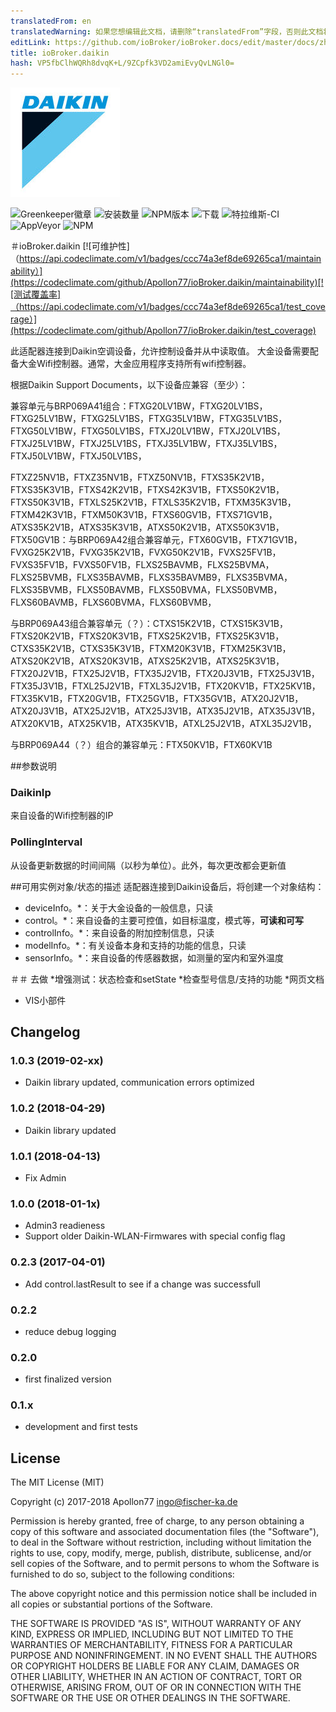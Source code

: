 ```yaml
---
translatedFrom: en
translatedWarning: 如果您想编辑此文档，请删除“translatedFrom”字段，否则此文档将再次自动翻译
editLink: https://github.com/ioBroker/ioBroker.docs/edit/master/docs/zh-cn/adapterref/iobroker.daikin/README.md
title: ioBroker.daikin
hash: VP5fbClhWQRh8dvqK+L/9ZCpfk3VD2amiEvyQvLNGl0=
---
```

![商标](../../../en/adapterref/iobroker.daikin/admin/daikin.jpg)

![Greenkeeper徽章](https://badges.greenkeeper.io/Apollon77/ioBroker.daikin.svg)
![安装数量](http://iobroker.live/badges/daikin-stable.svg)
![NPM版本](http://img.shields.io/npm/v/iobroker.daikin.svg)
![下载](https://img.shields.io/npm/dm/iobroker.daikin.svg)
![特拉维斯-CI](http://img.shields.io/travis/Apollon77/ioBroker.daikin/master.svg)
![AppVeyor](https://ci.appveyor.com/api/projects/status/github/Apollon77/ioBroker.daikin?branch=master&svg=true)
![NPM](https://nodei.co/npm/iobroker.daikin.png?downloads=true)

＃ioBroker.daikin
[![可维护性]（https://api.codeclimate.com/v1/badges/ccc74a3ef8de69265ca1/maintainability）](https://codeclimate.com/github/Apollon77/ioBroker.daikin/maintainability)[![测试覆盖率]（https://api.codeclimate.com/v1/badges/ccc74a3ef8de69265ca1/test_coverage）](https://codeclimate.com/github/Apollon77/ioBroker.daikin/test_coverage)

此适配器连接到Daikin空调设备，允许控制设备并从中读取值。
大金设备需要配备大金Wifi控制器。通常，大金应用程序支持所有wifi控制器。

根据Daikin Support Documents，以下设备应兼容（至少）：

兼容单元与BRP069A41组合：FTXG20LV1BW，FTXG20LV1BS，FTXG25LV1BW，FTXG25LV1BS，FTXG35LV1BW，FTXG35LV1BS，FTXG50LV1BW，FTXG50LV1BS，FTXJ20LV1BW，FTXJ20LV1BS，FTXJ25LV1BW，FTXJ25LV1BS，FTXJ35LV1BW，FTXJ35LV1BS，FTXJ50LV1BW，FTXJ50LV1BS，

FTXZ25NV1B，FTXZ35NV1B，FTXZ50NV1B，FTXS35K2V1B，FTXS35K3V1B，FTXS42K2V1B，FTXS42K3V1B，FTXS50K2V1B，FTXS50K3V1B，FTXLS25K2V1B，FTXLS35K2V1B，FTXM35K3V1B，FTXM42K3V1B，FTXM50K3V1B，FTXS60GV1B，FTXS71GV1B，ATXS35K2V1B，ATXS35K3V1B，ATXS50K2V1B，ATXS50K3V1B，FTX50GV1B：与BRP069A42组合兼容单元，FTX60GV1B，FTX71GV1B，FVXG25K2V1B，FVXG35K2V1B，FVXG50K2V1B，FVXS25FV1B，FVXS35FV1B，FVXS50FV1B，FLXS25BAVMB，FLXS25BVMA，FLXS25BVMB，FLXS35BAVMB，FLXS35BAVMB9，FLXS35BVMA，FLXS35BVMB，FLXS50BAVMB，FLXS50BVMA，FLXS50BVMB，FLXS60BAVMB，FLXS60BVMA，FLXS60BVMB，

与BRP069A43组合兼容单元（？）：CTXS15K2V1B，CTXS15K3V1B，FTXS20K2V1B，FTXS20K3V1B，FTXS25K2V1B，FTXS25K3V1B，CTXS35K2V1B，CTXS35K3V1B，FTXM20K3V1B，FTXM25K3V1B，ATXS20K2V1B，ATXS20K3V1B，ATXS25K2V1B，ATXS25K3V1B，FTX20J2V1B，FTX25J2V1B，FTX35J2V1B，FTX20J3V1B，FTX25J3V1B， FTX35J3V1B，FTXL25J2V1B，FTXL35J2V1B，FTX20KV1B，FTX25KV1B，FTX35KV1B，FTX20GV1B，FTX25GV1B，FTX35GV1B，ATX20J2V1B，ATX20J3V1B，ATX25J2V1B，ATX25J3V1B，ATX35J2V1B，ATX35J3V1B，ATX20KV1B，ATX25KV1B，ATX35KV1B，ATXL25J2V1B，ATXL35J2V1B，

与BRP069A44（？）组合的兼容单元：FTX50KV1B，FTX60KV1B

##参数说明
### DaikinIp
来自设备的Wifi控制器的IP

### PollingInterval
从设备更新数据的时间间隔（以秒为单位）。此外，每次更改都会更新值

##可用实例对象/状态的描述
适配器连接到Daikin设备后，将创建一个对象结构：

* deviceInfo。*：关于大金设备的一般信息，只读
* control。*：来自设备的主要可控值，如目标温度，模式等，**可读和可写**
* controlInfo。*：来自设备的附加控制信息，只读
* modelInfo。*：有关设备本身和支持的功能的信息，只读
* sensorInfo。*：来自设备的传感器数据，如测量的室内和室外温度

＃＃ 去做
*增强测试：状态检查和setState
*检查型号信息/支持的功能
*网页文档
* VIS小部件

## Changelog

### 1.0.3 (2019-02-xx)
* Daikin library updated, communication errors optimized

### 1.0.2 (2018-04-29)
* Daikin library updated

### 1.0.1 (2018-04-13)
* Fix Admin

### 1.0.0 (2018-01-1x)
* Admin3 readieness
* Support older Daikin-WLAN-Firmwares with special config flag

### 0.2.3 (2017-04-01)
* Add control.lastResult to see if a change was successfull

### 0.2.2
* reduce debug logging

### 0.2.0
* first finalized version

### 0.1.x
* development and first tests

## License

The MIT License (MIT)

Copyright (c) 2017-2018 Apollon77 <ingo@fischer-ka.de>

Permission is hereby granted, free of charge, to any person obtaining a copy
of this software and associated documentation files (the "Software"), to deal
in the Software without restriction, including without limitation the rights
to use, copy, modify, merge, publish, distribute, sublicense, and/or sell
copies of the Software, and to permit persons to whom the Software is
furnished to do so, subject to the following conditions:

The above copyright notice and this permission notice shall be included in all
copies or substantial portions of the Software.

THE SOFTWARE IS PROVIDED "AS IS", WITHOUT WARRANTY OF ANY KIND, EXPRESS OR
IMPLIED, INCLUDING BUT NOT LIMITED TO THE WARRANTIES OF MERCHANTABILITY,
FITNESS FOR A PARTICULAR PURPOSE AND NONINFRINGEMENT. IN NO EVENT SHALL THE
AUTHORS OR COPYRIGHT HOLDERS BE LIABLE FOR ANY CLAIM, DAMAGES OR OTHER
LIABILITY, WHETHER IN AN ACTION OF CONTRACT, TORT OR OTHERWISE, ARISING FROM,
OUT OF OR IN CONNECTION WITH THE SOFTWARE OR THE USE OR OTHER DEALINGS IN THE
SOFTWARE.